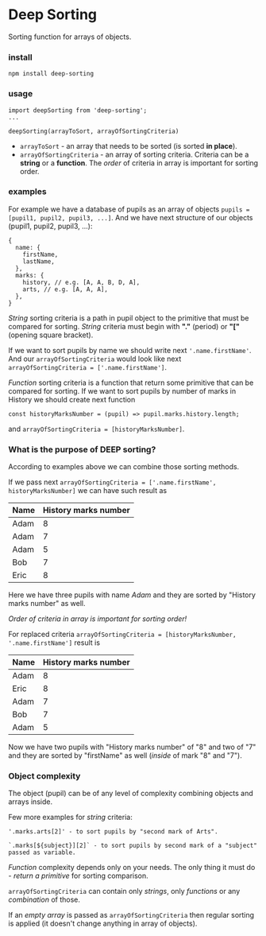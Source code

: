 # Deep Sorting

Sorting function for arrays of objects.

### install

```
npm install deep-sorting
```

### usage

```
import deepSorting from 'deep-sorting';
...

deepSorting(arrayToSort, arrayOfSortingCriteria)
```
 - `arrayToSort` - an array that needs to be sorted (is sorted **in place**).
 - `arrayOfSortingCriteria` - an array of sorting criteria. Criteria can be a **string** or a **function**. The *order* of criteria in array is important for sorting order.

### examples

For example we have a database of pupils as an array of objects `pupils = [pupil1, pupil2, pupil3, ...]`.
And we have next structure of our objects (pupil1, pupil2, pupil3, ...):
```
{
  name: {
    firstName,
    lastName,
  },
  marks: {
    history, // e.g. [A, A, B, D, A],
    arts, // e.g. [A, A, A],
  },
}
```
*String* sorting criteria is a path in pupil object to the primitive that must be compared for sorting. *String* criteria must begin with **"."** (period) or **"["** (opening square bracket).

If we want to sort pupils by name we should write next `'.name.firstName'`.
And our `arrayOfSortingCriteria` would look like next `arrayOfSortingCriteria = ['.name.firstName']`.

*Function* sorting criteria is a function that return some primitive that can be compared for sorting.
If we want to sort pupils by number of marks in History we should create next function
```
const historyMarksNumber = (pupil) => pupil.marks.history.length;
```
and `arrayOfSortingCriteria = [historyMarksNumber]`.

### What is the purpose of **DEEP** sorting?

According to examples above we can combine those sorting methods.

If we pass next `arrayOfSortingCriteria = ['.name.firstName', historyMarksNumber]` we can have such result as

| Name | History marks number |
| ---- | ----- |
| Adam | 8 |
| Adam | 7 |
| Adam | 5 |
| Bob | 7 |
| Eric | 8 |

Here we have three pupils with name *Adam* and they are sorted by "History marks number" as well.

*Order of criteria in array is important for sorting order!*

For replaced criteria `arrayOfSortingCriteria = [historyMarksNumber, '.name.firstName']` result is

| Name | History marks number |
| ---- | ----- |
| Adam | 8 |
| Eric | 8 |
| Adam | 7 |
| Bob | 7 |
| Adam | 5 |

Now we have two pupils with "History marks number" of "8" and two of "7" and they are sorted by "firstName" as well (*inside* of mark "8" and "7").

### Object complexity

The object (pupil) can be of any level of complexity combining objects and arrays inside.

Few more examples for *string* criteria:
```
'.marks.arts[2]' - to sort pupils by "second mark of Arts".

`.marks[${subject}][2]` - to sort pupils by second mark of a "subject" passed as variable.
```

*Function* complexity depends only on your needs.
The only thing it must do - *return a primitive* for sorting comparison.

`arrayOfSortingCriteria` can contain only *strings*, only *functions* or any *combination* of those.

If an *empty array* is passed as `arrayOfSortingCriteria` then regular sorting is applied (it doesn't change anything in array of objects).
